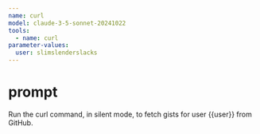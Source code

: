 ```yaml
---
name: curl
model: claude-3-5-sonnet-20241022
tools:
  - name: curl
parameter-values:
  user: slimslenderslacks
---
```


# prompt

Run the curl command, in silent mode, to fetch gists for user {{user}} from GitHub.

